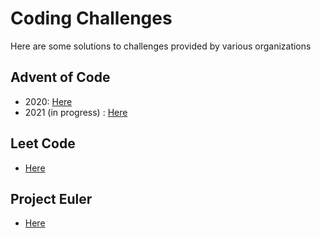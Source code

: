 # Coding Challenges

Here are some solutions to challenges provided by various organizations

## Advent of Code
- 2020: [Here](advent_of_code_2020)
- 2021 (in progress) : [Here](advent_of_code_2021)

## Leet Code
- [Here](leetcode)

## Project Euler
- [Here](project_euler)
